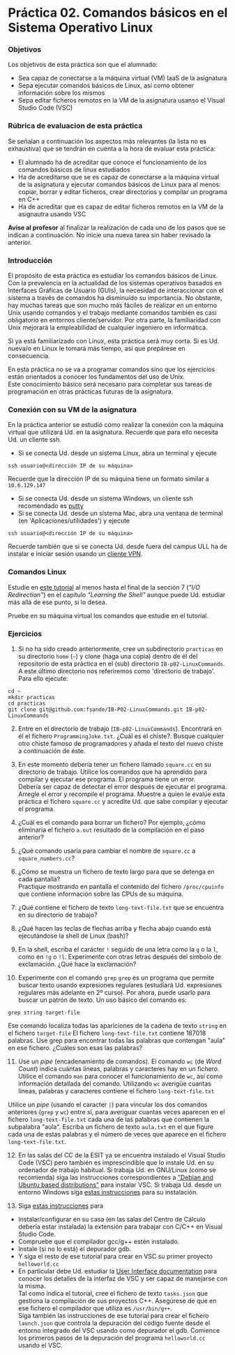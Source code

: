 # Práctica 02. Comandos básicos en el Sistema Operativo Linux

### Objetivos
Los objetivos de esta práctica son que el alumnado:

* Sea capaz de conectarse a la máquina virtual (VM) IaaS de la asignatura
* Sepa ejecutar comandos básicos de Linux, así como obtener información sobre los mismos
* Sepa editar ficheros remotos en la VM de la asignatura usanso el Visual Studio Code (VSC)

### Rúbrica de evaluacion de esta práctica
Se señalan a continuación los aspectos más relevantes (la lista no es exhaustiva)
que se tendrán en cuenta a la hora de evaluar esta práctica:
* El alumnado ha de acreditar que conoce el funcionamiento de los comandos básicos de linux estudiados
* Ha de acreditarse que se es capaz de conectarse a la máquina virtual de la asignatura y ejecutar comandos
básicos de Linux para al menos: copiar, borrar y editar ficheros, crear directorios y compilar un programa en
C++ 
* Ha de acreditar que es capaz de editar ficheros remotos en la VM de la asignautra usando VSC

**Avise al profesor** al finalizar la realización de cada uno de los pasos que se indican a continuación. No inicie una nueva tarea sin haber revisado la anterior.
### Introducción
El propósito de esta práctica es estudiar los comandos básicos de Linux. 
Con la prevalencia en la actualidad de los sistemas operativos basados en Interfaces Gráficas de Usuario (GUIs), la necesidad 
de interaccionar con el sistema a través de comandos ha disminuído su importancia.
No obstante, hay muchas tareas que son mucho más fáciles de realizar en un entorno Unix usando comandos y el
trabajo mediante comandos también es casi obligatorio en entornos cliente/servidor.
Por otra parte, la familiaridad con Unix mejorará la empleabilidad de cualquier ingeniero en informática.

Si ya está familiarizado con Linux, esta práctica será muy corta. 
Si es Ud. nueva/o en Linux le tomará más tiempo, así que prepárese en consecuencia.

En esta práctica no se va a programar comandos sino que los ejercicios están orientados a conocer los fundamentos del uso de Unix.  
Este conocimiento básico será necesario para completar sus tareas de programación en otras prácticas futuras
de la asignatura.

### Conexión con su VM de la asignatura
En la práctica anterior se estudió cómo realizar la conexión con la máquina virtual que utilizará Ud. en la
asignatura. Recuerde que para ello necesita Ud. un cliente ssh.
* Si se conecta Ud. desde un sistema Linux, abra un terminal y ejecute 
```
ssh usuario@<dirección IP de su máquina>
```
Recuerde que la dirección IP de su máquina tiene un formato similar a `10.6.129.147`
* Si se conecta Ud. desde un sistema Windows, un cliente ssh recomendado es [putty](https://www.chiark.greenend.org.uk/~sgtatham/putty/latest.html)
* Si se conecta Ud. desde un sistema Mac, abra una ventana de terminal (en 'Aplicaciones/utilidades') y
ejecute
```
ssh usuario@<dirección IP de su máquina>
```

Recuerde también que si se conecta Ud. desde fuera del campus ULL ha de instalar e iniciar sesión usando un
[cliente VPN](https://www.ull.es/servicios/stic/2016/05/10/servicio-de-vpn-de-la-ull/).

### Comandos Linux
Estudie en [este tutorial](http://linuxcommand.org/index.php) al menos hasta el final de la sección 7 
(*"I/O Redirection"*) en el capítulo *"Learning the Shell"* aunque puede Ud. estudiar más allá de ese punto,
si lo desea.

Pruebe en su máquina virtual los comandos que estudie en el tutorial.

### Ejercicios
1. Si no ha sido creado anteriormente, cree un subdirectorio `practicas` en su directorio `home` (`~`) y 
clone (haga una copia) dentro de él del repositorio de esta práctica en el (sub) directorio `IB-p02-LinuxCommands`.
A este último directorio nos referiremos como 'directorio de trabajo'.
Para ello ejecute:
```
cd ~
mkdir practicas
cd practicas
git clone git@github.com:fsande/IB-P02-LinuxCommands.git IB-p02-LinuxCommands
```

2. Entre en el directorio de trabajo (`IB-p02-LinuxCommands`). 
Encontrará en él el fichero `ProgrammingJoke.txt`. 
¿Cuál es el chiste?.
Busque cualquier otro chiste famoso de programadores y añada el texto del nuevo chiste a continuación de éste.

3. En este momento debería tener un fichero llamado `square.cc` en su directorio de trabajo.
Utilice los comandos que ha aprendido para compilar y ejecutar ese programa.
El programa tiene un error.  
Debería ser capaz de detectar el error después de ejecutar el programa. 
Arregle el error y recompile el programa.
Muestre a quien le evalúe esta práctica el fichero `square.cc` y acredite Ud. que sabe compilar y ejecutar el
programa.

4. ¿Cuál es el comando para borrar un fichero? Por ejemplo, ¿cómo eliminaría el fichero `a.out` resultado de la compilación en el paso anterior?

5. ¿Qué comando usaría para cambiar el nombre de `square.cc` a `square_numbers.cc`?

6. ¿Cómo se muestra un fichero de texto largo para que se detenga en cada pantalla?  
Practique mostrando en pantalla el contenido del fichero `/proc/cpuinfo` que contiene información sobre las CPUs de su
máquina.

7. ¿Qué contiene el fichero de texto `long-text-file.txt` que se encuentra en su directorio de trabajo?

8. ¿Qué hacen las teclas de flechas arriba y flecha abajo cuando está ejecutándose la shell de Linux (bash)?

9. En la shell, escriba el carácter `!` seguido de una letra como la `g` o la `l`, como en `!g` o `!l`. 
Experimente con otras letras después del símbolo de exclamación. ¿Qué hace la exclamación?

10. Experimente con el comando `grep` 
`grep` es un programa que permite buscar texto usando expresiones regulares (estudiará Ud. expresiones regulares más adelante en 2º curso). 
Por ahora, puede usarlo para buscar un patrón de texto.
Un uso básico del comando es: 
```
grep string target-file
```
Ese comando localiza todas las apariciones de la cadena de texto `string` en el fichero `target-file`
El fichero `long-text-file.txt` contiene 187018 palabras.
Use grep para encontrar todas las palabras que contengan "aula" en ese fichero. ¿Cuáles son esas las palabras?

11. Use un *pipe* (encadenamiento de comandos).
El comando `wc` (de *Word Count*) indica cuántas líneas, palabras y caracteres hay en un fichero.
Utilice el comando `man` para conocer el funcionamiento de `wc`, así como información detallada del comando.
Utilizando `wc` averigüe cuantas líneas, palabras y caracteres contiene el fichero `long-text-file.txt`

Utilice un *pipe* (usando el caracter `|`) para vincular los dos comandos anteriores (`grep` y `wc`) entre sí, para averiguar 
cuantas veces aparecen en el fichero `long-text-file.txt` cada una de las palabras que contienen la subpalabra "aula".
Escriba un fichero de texto `aula.txt` en el que figure cada una de estas palabras y el número de veces que
aparece en el fichero `long-text-file.txt`.

12. En las salas del CC de la ESIT ya se encuentra instalado el Visual Studio Code (VSC) pero también es imprescindible que lo instale Ud. en su ordenador de trabajo habitual. 
Si trabaja Ud. en GNU/Linux (como se recomienda) siga las instrucciones correspondientes a 
["Debian and Ubuntu based distributions"](https://code.visualstudio.com/docs/setup/linux#_debian-and-ubuntu-based-distributions) para instalar VSC.
Si trabaja Ud. desde un entorno Windows siga [estas instrucciones](https://code.visualstudio.com/docs/setup/windows) para su instalación.

13. Siga 
[estas instrucciones](https://code.visualstudio.com/docs/cpp/config-linux)
para 
* Instalar/configurar en su casa (en las salas del Centro de Cálculo debería estar instalada) la extensión para trabajar con C/C++ en Visual Studio Code.
* Compruebe que el compilador gcc/g++ estén instalado.
* Instale (si no lo está) el depurador gdb.
* Y siga el resto de ese tutorial para crear en VSC su primer proyecto `helloworld.cc`
* En particular debe Ud. estudiar la
[User Interface documentation](https://code.visualstudio.com/docs/getstarted/userinterface)
para conocer los detalles de la interfaz de VSC y ser capaz de manejarse con la misma.  
Tal como indica el tutorial, cree el fichero de texto `tasks.json` que gestiona la compilación de sus proyectos C++.
Asegúrese de que en ese fichero el compilador que utiliza es `/usr/bin/g++`.  
Siga también las instrucciones de ese tutorial para crear el fichero `launch.json` que controla la depuración del código fuente desde el entorno integrado del VSC usando como depurador el gdb.
Comience los primeros pasos de la depuración del programa `helloworld.cc` usando el VSC.



